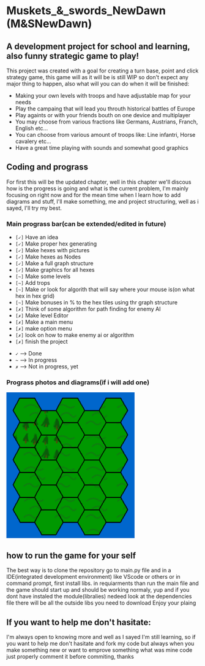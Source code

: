 # Muskets_&_swords_NewDawn (M&SNewDawn)

## A development project for school and learning, also funny strategic game to play!

This project was created with a goal for creating a turn base, point and click strategy game, this game will as it will be is still WIP so don't expect any major thing to happen, also what will you can do when it will be finished:

* Making your own levels with troops and have adjustable map for your needs
* Play the campaing that will lead you throuth historical battles of Europe
* Play againts or with your friends bouth on one device and multiplayer
* You may choose from various fractions like Germans, Austrians, Franch, English etc...
* You can choose from various amount of troops like: Line infantri, Horse cavalery etc...
* Have a great time playing with sounds and somewhat good graphics

## Coding and prograss

For first this will be the updated chapter, well in this chapter we'll discous how is the progress is going and what is the current problem, I'm mainly focusing on right now and for the mean time when I learn how to add diagrams and stuff, I'll make something,  me and project structuring, well as i sayed, I'll try my best.

### Main prograss bar(can be extended/edited in future)
- `[✓]` Have an idea
- `[✓]` Make proper hex generating
- `[✓]` Make hexes with pictures
- `[✓]` Make hexes as Nodes
- `[✓]` Make a full graph structure
- `[✓]` Make graphics for all hexes
- `[~]` Make some levels
- `[~]` Add trops
- `[~]` Make or look for algorith that will say where your mouse is(on what hex in hex grid)
- `[~]` Make bonuses in % to the hex tiles using thr graph structure
- `[✗]` Think of some algorithm for path finding for enemy AI
- `[✗]` Make level Editor
- `[✗]` Make a main menu
- `[✗]` make option menu
- `[✗]` look on how to make enemy ai or algorithm
- `[✗]` finish the project

+ `✓` --> Done
+ `~` --> In progress
+ `✗` --> Not in progress, yet

### Prograss photos and diagrams(if i will add one)
![hexes with pictures](./readme_images/Prograss_shot.png)



## how to run the game for your self

The best way is to clone the repository go to main.py file and in a IDE(integrated development environment) like VScode or others or in command prompt, first install libs. in requiarments than run the main file and the game should start up and should be working normaly, yup and if you dont have instaled the module(libralies) nedeed look at the dependencies file there will be all the outside libs you need to download
Enjoy your plaing

## If you want to help me don't hasitate:
I'm always open to knowing more and well as I sayed I'm still learning, so if you want to help me don't hasitate and fork my code but always when you make something new or want to emprove something what was mine code just properly comment it before commiting, thanks



